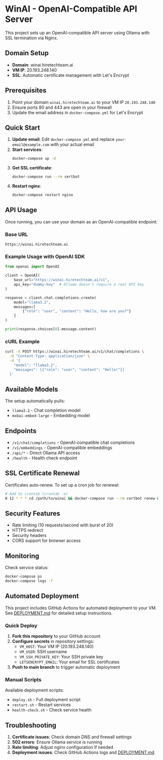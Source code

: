 # WinAI - OpenAI-Compatible API Server

This project sets up an OpenAI-compatible API server using Ollama with SSL termination via Nginx.

## Domain Setup

- **Domain**: winai.hiretechteam.ai
- **VM IP**: 20.193.248.140
- **SSL**: Automatic certificate management with Let's Encrypt

## Prerequisites

1. Point your domain `winai.hiretechteam.ai` to your VM IP `20.193.248.140`
2. Ensure ports 80 and 443 are open in your firewall
3. Update the email address in `docker-compose.yml` for Let's Encrypt

## Quick Start

1. **Update email**: Edit `docker-compose.yml` and replace `your-email@example.com` with your actual email
2. **Start services**: 
   ```bash
   docker-compose up -d
   ```
3. **Get SSL certificate**: 
   ```bash
   docker-compose run --rm certbot
   ```
4. **Restart nginx**: 
   ```bash
   docker-compose restart nginx
   ```

## API Usage

Once running, you can use your domain as an OpenAI-compatible endpoint:

### Base URL
```
https://winai.hiretechteam.ai
```

### Example Usage with OpenAI SDK

```python
from openai import OpenAI

client = OpenAI(
    base_url="https://winai.hiretechteam.ai/v1",
    api_key="dummy-key"  # Ollama doesn't require a real API key
)

response = client.chat.completions.create(
    model="llama3.2",
    messages=[
        {"role": "user", "content": "Hello, how are you?"}
    ]
)

print(response.choices[0].message.content)
```

### cURL Example
```bash
curl -X POST https://winai.hiretechteam.ai/v1/chat/completions \
  -H "Content-Type: application/json" \
  -d '{
    "model": "llama3.2",
    "messages": [{"role": "user", "content": "Hello!"}]
  }'
```

## Available Models

The setup automatically pulls:
- `llama3.2` - Chat completion model
- `mxbai-embed-large` - Embedding model

## Endpoints

- `/v1/chat/completions` - OpenAI-compatible chat completions
- `/v1/embeddings` - OpenAI-compatible embeddings
- `/api/*` - Direct Ollama API access
- `/health` - Health check endpoint

## SSL Certificate Renewal

Certificates auto-renew. To set up a cron job for renewal:

```bash
# Add to crontab (crontab -e)
0 12 * * * cd /path/to/winai && docker-compose run --rm certbot renew && docker-compose restart nginx
```

## Security Features

- Rate limiting (10 requests/second with burst of 20)
- HTTPS redirect
- Security headers
- CORS support for browser access

## Monitoring

Check service status:
```bash
docker-compose ps
docker-compose logs -f
```

## Automated Deployment

This project includes GitHub Actions for automated deployment to your VM. See [DEPLOYMENT.md](DEPLOYMENT.md) for detailed setup instructions.

### Quick Deploy

1. **Fork this repository** to your GitHub account
2. **Configure secrets** in repository settings:
   - `VM_HOST`: Your VM IP (20.193.248.140)
   - `VM_USER`: SSH username
   - `VM_SSH_PRIVATE_KEY`: Your SSH private key
   - `LETSENCRYPT_EMAIL`: Your email for SSL certificates
3. **Push to main branch** to trigger automatic deployment

### Manual Scripts

Available deployment scripts:
- `deploy.sh` - Full deployment script
- `restart.sh` - Restart services
- `health-check.sh` - Check service health

## Troubleshooting

1. **Certificate issues**: Check domain DNS and firewall settings
2. **502 errors**: Ensure Ollama service is running
3. **Rate limiting**: Adjust nginx configuration if needed
4. **Deployment issues**: Check GitHub Actions logs and [DEPLOYMENT.md](DEPLOYMENT.md)
